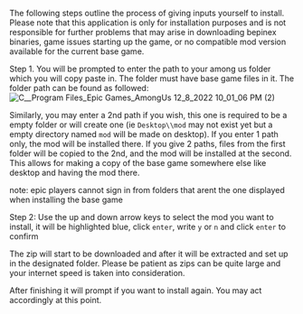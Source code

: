 The following steps outline the process of giving inputs yourself to install. Please note that this application is only for installation purposes and is not responsible for further problems that may arise in downloading bepinex binaries, game issues starting up the game, or no compatible mod version available for the current base game.

Step 1. You will be prompted to enter the path to your among us folder which you will copy paste in. The folder must have base game files in it. The folder path can be found as followed:
![C__Program Files_Epic Games_AmongUs 12_8_2022 10_01_06 PM (2)](https://user-images.githubusercontent.com/91138333/206843207-c767c99e-6562-425a-b1ad-f11be36a13f6.jpg)

Similarly, you may enter a 2nd path if you wish, this one is required to be a empty folder or will create one (ie ```Desktop\\mod``` may not exist yet but a empty directory named ```mod``` will be made on desktop). If you enter 1 path only, the mod will be installed there. If you give 2 paths, files from the first folder will be copied to the 2nd, and the mod will be installed at the second. This allows for making a copy of the base game somewhere else like desktop and having the mod there.

note: epic players cannot sign in from folders that arent the one displayed when installing the base game

Step 2: Use the up and down arrow keys to select the mod you want to install, it will be highlighted blue, click ```enter```, write ```y``` or ```n``` and click ```enter``` to confirm

The zip will start to be downloaded and after it will be extracted and set up in the designated folder. Please be patient as zips can be quite large and your internet speed is taken into consideration. 

After finishing it will prompt if you want to install again. You may act accordingly at this point.